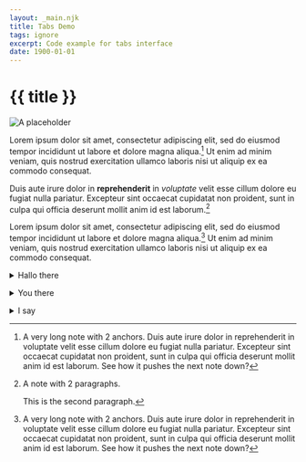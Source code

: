 ```yaml
---
layout: _main.njk
title: Tabs Demo
tags: ignore
excerpt: Code example for tabs interface
date: 1900-01-01
---
```

<!-- markdownlint-disable MD025 -->
# {{ title }}
<!-- markdownlint-enable MD025 -->

![A placeholder](https://placehold.co/600x400)

Lorem ipsum dolor sit amet, consectetur adipiscing elit, sed do eiusmod tempor incididunt ut labore et dolore magna aliqua.[^1] Ut enim ad minim veniam, quis nostrud exercitation ullamco laboris nisi ut aliquip ex ea commodo consequat.

Duis aute irure dolor in **reprehenderit** in *voluptate* velit esse cillum dolore eu fugiat nulla pariatur. Excepteur sint occaecat cupidatat non proident, sunt in culpa qui officia deserunt mollit anim id est laborum.[^2]

Lorem ipsum dolor sit amet, consectetur adipiscing elit, sed do eiusmod tempor incididunt ut labore et dolore magna aliqua.[^1] Ut enim ad minim veniam, quis nostrud exercitation ullamco laboris nisi ut aliquip ex ea commodo consequat.

<div class="widget__wrapper">
  <details name="tabs">
    <summary>Hallo there</summary>
    <div>

Duis aute irure dolor in **reprehenderit** in *voluptate* velit esse cillum dolore eu fugiat nulla pariatur. Excepteur sint occaecat cupidatat non proident, sunt in culpa qui officia deserunt mollit anim id est laborum bugs bunny.

## Foobar

Duis aute irure dolor in **reprehenderit** in *voluptate* velit esse cillum dolore eu fugiat nulla pariatur. Excepteur sint occaecat cupidatat non proident, sunt in culpa qui officia deserunt mollit anim id est laborum tweety bird.
    </div></details>
  <details name="tabs">
    <summary>You there</summary><div>

Duis aute irure dolor in **reprehenderit** in *voluptate* velit esse cillum dolore eu fugiat nulla pariatur. Excepteur sint occaecat cupidatat non proident, sunt in culpa qui officia deserunt mollit anim id est laborum yosemite sam.
    </div></details>
  <details name="tabs">
    <summary>I say</summary><div>

Duis aute irure dolor in **reprehenderit** in *voluptate* velit esse cillum dolore eu fugiat nulla pariatur. Excepteur sint occaecat cupidatat non proident, sunt in culpa qui officia deserunt mollit anim id est laborum daffy duck.
    </div></details>
</div>

[^1]: A very long note with 2 anchors. Duis aute irure dolor in reprehenderit in voluptate velit esse cillum dolore eu fugiat nulla pariatur. Excepteur sint occaecat cupidatat non proident, sunt in culpa qui officia deserunt mollit anim id est laborum. See how it pushes the next note down?

[^2]: A note with 2 paragraphs.

    This is the second paragraph.
